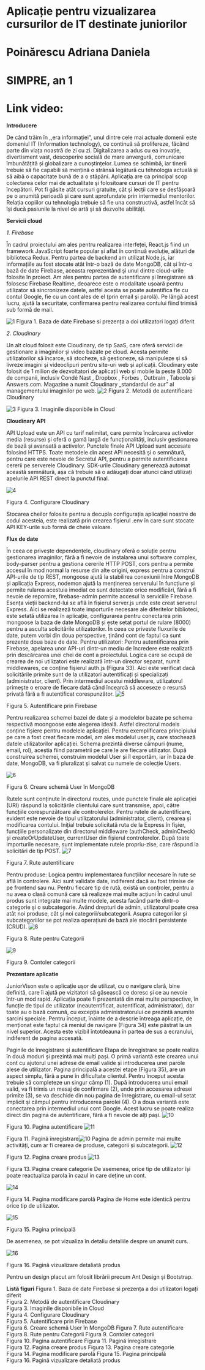 # Aplicație pentru vizualizarea cursurilor de IT destinate juniorilor

# Poinărescu Adriana Daniela
# SIMPRE, an 1

# Link video: 

**Introducere**

De când trăim în ,,era informației”, unul dintre cele mai actuale domenii este domeniul IT (Information technology), ce continuă să prolifereze, făcând parte din viața noastră de zi cu zi. Digitalizarea a adus cu ea inovație, divertisment vast, descoperire socială de mare anvergură, comunicare îmbunătățită și globalizare a cunoștințelor. Lumea se schimbă, iar tinerii trebuie să fie capabili să mențină o strânsă legătură cu tehnologia actuală și să aibă o capacitate bună de a o stăpâni.
Aplicația are ca principal scop colectarea celor mai de actualitate și folositoare cursuri de IT pentru începători. Pot fi găsite atât cursuri gratuite, cât și lecții care se desfășoară pe o anumită perioadă și care sunt aprofundate prin intermediul mentorilor. Relația copiilor cu tehnologia trebuie să fie una constructivă, astfel încât să își ducă pasiunile la nivel de artă și să dezvolte abilități.

**Servicii cloud**

_1.	Firebase_

În cadrul proiectului am ales pentru realizarea interfeței, React.js fiind un framework JavaScript foarte popular și aflat în continuă evoluție, alături de biblioteca Redux. Pentru partea de backend am utilizat Node.js, iar informațiile au fost stocate atât într-o bază de date MongoDB, cât și într-o bază de date Firebase, aceasta reprezentând și unul dintre cloud-urile folosite în proiect.
Am ales pentru partea de autentificare și înregistrare să folosesc Firebase Realtime, deoarece este o modalitate ușoară pentru utilizator să sincronizeze datele, astfel acesta se poate autentifica fie cu contul Google, fie cu un cont ales de el (prin email și parolă). Pe lângă acest lucru, ajută la securitate, confirmarea pentru realizarea contului fiind trimisă sub formă de mail. 

![1](https://user-images.githubusercontent.com/72390524/168484176-7080e86c-7bb1-49a0-bac9-53e3275757e2.png)
Figura 1. Baza de date Firebase si prezența a doi utilizatori logați diferit

_2.	Cloudinary_

Un alt cloud folosit este Cloudinary, de tip SaaS, care oferă servicii de gestionare a imaginilor și video bazate pe cloud. Acesta permite utilizatorilor să încarce, să stocheze, să gestioneze, să manipuleze și să livreze imagini și videoclipuri pentru site-uri web și aplicații. Cloudinary este folosit de 1 milion de dezvoltatori de aplicații web și mobile la peste 8.000 de companii, inclusiv Condé Nast , Dropbox , Forbes , Outbrain , Taboola și Answers.com. Magazine a numit Cloudinary „standardul de aur” al managementului imaginilor pe web.
![2](https://user-images.githubusercontent.com/72390524/168484177-88e3ebff-a62e-42ce-b7c0-5cf929836cc3.png)
Figura 2. Metodă de autentificare Cloudinary

![3](https://user-images.githubusercontent.com/72390524/168484178-daeb0644-9977-4019-a293-84e5c808ecfc.png)
Figura 3. Imaginile disponibile in Cloud

**Cloudinary API**

API Upload este un API cu tarif nelimitat, care permite încărcarea activelor media (resurse) și oferă o gamă largă de funcționalități, inclusiv gestionarea de bază și avansată a activelor. Punctele finale API Upload sunt accesate folosind HTTPS. Toate metodele din acest API necesită și o semnătură, pentru care este nevoie de Secretul API, pentru a permite autentificarea cererii pe serverele Cloudinary. SDK-urile Cloudinary generează automat această semnătură, așa că trebuie să o adăugați doar atunci când utilizați apelurile API REST direct la punctul final.

 ![4](https://user-images.githubusercontent.com/72390524/168484179-bf0a26b0-d238-4200-ac83-27a8a19067ec.png)

Figura 4. Configurare Cloudinary

Stocarea cheilor folosite pentru a decupla configurația aplicației noastre de codul acesteia, este realizată prin crearea fișierul .env în care sunt stocate API KEY-urile sub formă de cheie valoare.

**Flux de date**

În ceea ce privește dependențele, cloudinary oferă o soluție pentru gestionarea imaginilor, fără a fi nevoie de instalarea unui software complex, body-parser pentru a gestiona cererile HTTP POST, cors pentru a permite accesul în mod normal la resurse din alte origini, express pentru a construi API-urile de tip REST, mongoose ajută la stabilirea conexiunii între MongoDB și aplicația Express, nodemon ajută la menținerea serverului în funcțiune și permite rularea acestuia imediat ce sunt detectate orice modificări, fără a fi nevoie de repornire, firebase-admin permite accesul la serviciile Firebase. Esența vieții backend-lui se află în fișierul server.js  unde este creat serverul Express. Aici se realizeză toate importurile necesare ale diferitelor biblioteci, este setată utilizarea în aplicație, configurarea pentru conectarea prin mongoose la baza de date MongoDB și este setat portul de rulare (8000) pentru a asculta solicitările utilizatorilor.
În ceea ce priveste fluxurile de date, putem vorbi din doua perspective, ținând cont de faptul ca sunt prezente doua baze de date.
Pentru utilizatori:
Pentru autentificarea prin Firebase, apelarea unor API-uri dintr-un mediu de încredere este realizată prin descărcarea unei chei de cont a proiectului. Logica care se ocupă de crearea de noi utilizatori este realizată într-un director separat, numit middlewares, ce conține fișierul auth.js (Figura 33). Aici este verificat dacă solicitările primite sunt de la utilizatori autentificați și specializați (administrator, client). Prin intermediul acestui middleware, utilizatorul primește o eroare de fiecare dată când încearcă să acceseze o resursă privată fără a fi autentificat corespunzător.
 ![5](https://user-images.githubusercontent.com/72390524/168484180-f1a77f26-4f3a-40d3-9787-25e44304cb80.png)
 

Figura 5. Autentificare prin Firebase

Pentru realizarea schemei bazei de date și a modelelor bazate pe schema respectivă  moongoose este alegerea ideală. Astfel directorul models conține fișiere pentru modelele aplicației.
Pentru exemplificarea principiului pe care a fost creat fiecare model, am ales modelul  user.js, care stochează datele utilizatorilor aplicației. Schema prezintă diverse câmpuri (nume, email, rol), aceștia fiind parametrii pe care le are fiecare utilizator. După construirea schemei, construim modelul User și îl exportăm, iar în baza de date, MongoDB, va fi pluralizat și salvat cu numele de colecție Users.

 ![6](https://user-images.githubusercontent.com/72390524/168484182-7cfebcf7-1108-4611-be29-bdef9205bcdb.png)

Figura 6. Creare schemă User în MongoDB

Rutele sunt conținute în directorul routes, unde punctele finale ale aplicației (URI) răspund la solicitările clientului care sunt transmise, apoi, către funcțiile corespunzătoare ale controlerelor. Pentru rutele de autentificare, evident este nevoie de tipul utilizatorului (administrator, client), crearea și modificarea contului. Inițial trebuie solicitată ruta de la Express în fișier, funcțiile personalizate din directorul middleware (authCheck, adminCheck) și createOrUpdateUser, currentUser din fișierul controlerelor. După toate importurile necesare, sunt implementate rutele propriu-zise, care răspund la solicitări de tip POST.
 ![7](https://user-images.githubusercontent.com/72390524/168484183-edc72558-699c-487b-84cc-3dcf276ae31a.png)

Figura 7. Rute autentificare

Pentru produse:
Logica pentru implementarea funcțiilor necesare în rute se află în controlere. Aici sunt validate date, indiferent dacă au fost trimise de pe frontend sau nu. Pentru fiecare tip de rută, există un controler, pentru a nu avea o clasă comună care să realizeze mai multe acțiuni
În cadrul unul produs sunt integrate mai multe modele, acesta facând parte dintr-o categorie și o subcategorie. 
Având drepturi de admin, utilizatorul poate crea atât noi produse, cât și noi categorii/subcategorii.
Asupra categoriilor și subcategoriilor se pot realiza operațiuni de bază ale stocării persistente (CRUD).
 ![8](https://user-images.githubusercontent.com/72390524/168484184-23d440ac-c68d-44e3-aa4f-79e3b2a45ddb.png)

Figura 8. Rute pentru Categorii

 ![9](https://user-images.githubusercontent.com/72390524/168484185-f255b27c-b4bb-4ffe-8dcc-71335e15ceb4.png)

Figura 9. Contoler categorii

**Prezentare aplicatie**

JuniorVison este o aplicație ușor de utilizat, cu o navigare clară, bine definită, care îi ajută pe vizitatori să găsească ce doresc și ce au nevoie într-un mod rapid. Aplicația poate fi prezentată din mai multe perspective, în funcție de tipul de utilizator (neautentificat, autentificat, administrator), dar toate au o bază comună, cu excepția administratorului ce prezintă anumite sarcini speciale. Pentru început, înainte de a descrie întreaga aplicație, de menționat este faptul că meniul de navigare (Figura 34) este păstrat la un nivel superior. Acesta este vizibil întotdeauna în partea de sus a ecranului, indiferent de pagina accesată.

Paginile de înregistrare și autentificare Etapa de înregistrare se poate realiza în două moduri și prezintă mai mulți pași. O primă variantă este crearea unui cont cu ajutorul unei adrese de email valide și introducerea unei parole alese de utilizator. Pagina principală a acestei etape (Figura 35), are un aspect simplu, fără a pune în dificultate clientul. Pentru început acesta trebuie să completeze un singur câmp (1). După introducerea unui email valid, va fi trimis un mesaj de confirmare (2), unde prin accesarea adresei primite (3), se va deschide din nou pagina de înregistrare, cu email-ul setat implicit și câmpul pentru introducerea parolei (4). 
O a doua variantă este conectarea prin intermediul unui cont Google. Acest lucru se poate realiza direct din pagina de autentificare, fără a fi nevoie de alți pași.
 ![10](https://user-images.githubusercontent.com/72390524/168484186-14f32a54-8a9c-472c-913f-92a868ef0d3b.png)

Figura 10. Pagina autentificare
 ![11](https://user-images.githubusercontent.com/72390524/168484188-2e9b1453-9db4-4a35-baa3-4931cb74963f.png)

Figura 11. Pagină înregistrare![10](https://user-images.githubusercontent.com/72390524/168484186-14f32a54-8a9c-472c-913f-92a868ef0d3b.png)
Pagina de admin permite mai multe activități, cum ar fi crearea de produse, categorii și subcategorii.
 ![12](https://user-images.githubusercontent.com/72390524/168484189-edcbebc0-e87d-4958-a3a6-f0e6ba0a45e7.png)

Figura 12. Pagina creare produs
 ![13](https://user-images.githubusercontent.com/72390524/168484190-6d7d35eb-4aef-48b0-98fc-40a2b8dfb0cc.png)

Figura 13. Pagina creare categorie
De asemenea, orice tip de utilizator își poate reactualiza parola în cazul in care deține un cont.

 ![14](https://user-images.githubusercontent.com/72390524/168484191-8c976ef3-3d3a-4651-9632-7d456c40c5cc.png)

Figura 14. Pagina modificare parolă
Pagina de Home este identică pentru orice tip de utilizator.

 ![15](https://user-images.githubusercontent.com/72390524/168484192-3d6aeb8e-3597-44ff-8e36-97cf4af9eafc.png)

Figura 15. Pagina principală

De asemenea, se pot vizualiza în detaliu detaliile despre un anumit curs.

![16](https://user-images.githubusercontent.com/72390524/168484193-ac17d0d3-4974-4347-a092-b94608a20fc8.png) 

Figura 16. Pagină vizualizare detaliată produs


Pentru un design placut am folosit librării precum Ant Design și Bootstrap. 

**Listă figuri**
Figura 1. Baza de date Firebase si prezența a doi utilizatori logați diferit	
Figura 2. Metodă de autentificare Cloudinary	
Figura 3. Imaginile disponibile in Cloud	
Figura 4. Configurare Cloudinary	
Figura 5. Autentificare prin Firebase	
Figura 6. Creare schemă User în MongoDB	
Figura 7. Rute autentificare	
Figura 8. Rute pentru Categorii	
Figura 9. Contoler categorii	
Figura 10. Pagina autentificare	
Figura 11. Pagină înregistrare	
Figura 12. Pagina creare produs	
Figura 13. Pagina creare categorie	
Figura 14. Pagina modificare parolă	
Figura 15. Pagina principală	
Figura 16. Pagină vizualizare detaliată produs	




